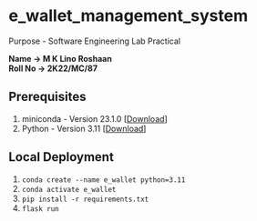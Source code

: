# e_wallet_management_system
Purpose - Software Engineering Lab Practical

**Name -> M K Lino Roshaan**\
**Roll No -> 2K22/MC/87**

## Prerequisites
1. miniconda - Version 23.1.0 [[Download](https://docs.anaconda.com/miniconda/miniconda-install/)]
2. Python - Version 3.11 [[Download](https://www.python.org/downloads/)]

## Local Deployment

1. `conda create --name e_wallet python=3.11`
2. `conda activate e_wallet`
3. `pip install -r requirements.txt`
4. `flask run`
   
